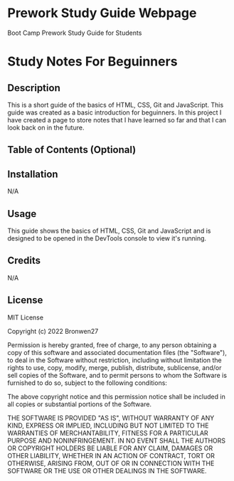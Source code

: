 # Prework Study Guide Webpage
Boot Camp Prework Study Guide for Students
# Study Notes For Beguinners

## Description 

This is a short guide of the basics of HTML, CSS, Git and JavaScript. This guide was created as a basic introduction for beguinners. In this project I have created a page to store notes that I have learned so far and that I can look back on in the future. 


## Table of Contents (Optional)


## Installation
N/A

## Usage

This guide shows the basics of HTML, CSS, Git and JavaScript and is designed to be opened in the DevTools console to view it's running.


## Credits

N/A



## License

MIT License

Copyright (c) 2022 Bronwen27

Permission is hereby granted, free of charge, to any person obtaining a copy
of this software and associated documentation files (the "Software"), to deal
in the Software without restriction, including without limitation the rights
to use, copy, modify, merge, publish, distribute, sublicense, and/or sell
copies of the Software, and to permit persons to whom the Software is
furnished to do so, subject to the following conditions:

The above copyright notice and this permission notice shall be included in all
copies or substantial portions of the Software.

THE SOFTWARE IS PROVIDED "AS IS", WITHOUT WARRANTY OF ANY KIND, EXPRESS OR
IMPLIED, INCLUDING BUT NOT LIMITED TO THE WARRANTIES OF MERCHANTABILITY,
FITNESS FOR A PARTICULAR PURPOSE AND NONINFRINGEMENT. IN NO EVENT SHALL THE
AUTHORS OR COPYRIGHT HOLDERS BE LIABLE FOR ANY CLAIM, DAMAGES OR OTHER
LIABILITY, WHETHER IN AN ACTION OF CONTRACT, TORT OR OTHERWISE, ARISING FROM,
OUT OF OR IN CONNECTION WITH THE SOFTWARE OR THE USE OR OTHER DEALINGS IN THE
SOFTWARE.

